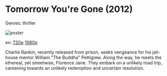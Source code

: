 # Tomorrow You're Gone (2012)

Genres: thriller

![poster](http://image.tmdb.org/t/p/w500/1g1Rmzna6jkBP1JOt14Ps60TP8C.jpg)

en:
  [720p](magnet:?xt=urn:btih:43583B27F73039099195354F42DD62BBD1686041&tr=udp://glotorrents.pw:6969/announce&tr=udp://tracker.opentrackr.org:1337/announce&tr=udp://torrent.gresille.org:80/announce&tr=udp://tracker.openbittorrent.com:80&tr=udp://tracker.coppersurfer.tk:6969&tr=udp://tracker.leechers-paradise.org:6969&tr=udp://p4p.arenabg.ch:1337&tr=udp://tracker.internetwarriors.net:1337)
  [1080p](magnet:?xt=urn:btih:34F18609C5F1CD551EDCB77C3A1B5D6F3E39095A&tr=udp://glotorrents.pw:6969/announce&tr=udp://tracker.opentrackr.org:1337/announce&tr=udp://torrent.gresille.org:80/announce&tr=udp://tracker.openbittorrent.com:80&tr=udp://tracker.coppersurfer.tk:6969&tr=udp://tracker.leechers-paradise.org:6969&tr=udp://p4p.arenabg.ch:1337&tr=udp://tracker.internetwarriors.net:1337)
  


Charlie Rankin, recently released from prison, seeks vengeance for his jail-house mentor William "The Buddha" Pettigrew. Along the way, he meets the ethereal, yet streetwise, Florence Jane. They embark on a unlikely road trip, careening towards an unlikely redemption and uncertain resolution.